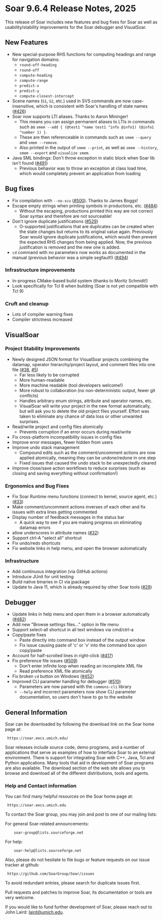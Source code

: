 # Soar 9.6.4 Release Notes, 2025

This release of Soar includes new features and bug fixes for Soar as well as usability/stability improvements for the Soar debugger and VisualSoar.

## New Features

* New special-purpose RHS functions for computing headings and range for navigation domains:
  * `round-off-heading`
  * `round-off`
  * `compute-heading`
  * `compute-range`
  * `predict-x`
  * `predict-y`
  * `compute-closest-intercept`
* Scene names (`S1`, `S2`, etc.) used in SVS commands are now case-insensitive, which is consistent with Soar's handling of state names ([#426](https://github.com/SoarGroup/Soar/issues/426))
* Soar now supports LTI aliases. Thanks to Aaron Mininger!
  * This means you can assign permanent aliases to LTIs in commands such as `smem --add { (@test1 ^name test1 ^info @info1) (@info1 ^number 1) }`.
  * These are then referenceable in commands such as `smem --query` and `smem --remove`.
  * Also printed in the output of `smem --print`, as well as `smem --history`, `smem --export` and `visualize smem`.
* Java SML bindings: Don't throw exception in static block when Soar lib isn't found ([#491](https://github.com/SoarGroup/Soar/issues/491))
  * Previous behavior was to throw an exception at class load time, which would completely prevent an application from loading

## Bug fixes

* Fix compilation with `--no-scu` ([#500](https://github.com/SoarGroup/Soar/issues/500)). Thanks to James Boggs!
* Escape empty strings when printing symbols in productions, etc. ([#484](https://github.com/SoarGroup/Soar/issues/484))
  * Without the escaping, productions printed this way are not correct Soar syntax and therefore are not sourceable!
* Don't ignore duplicate justifications ([#529](https://github.com/SoarGroup/Soar/issues/529))
  * O-supported justifications that are duplicates can be created when the state changes but returns to its original value again. Previously Soar would ignore duplicate justifications, which would then prevent the expected RHS changes from being applied. Now, the previous justification is removed and the new one is added.
* `cd` command with no parameters now works as documented in the manual (previous behavior was a simple segfault!) ([#494](https://github.com/SoarGroup/Soar/issues/494))

### Infrastructure improvements

* In-progress CMake-based build system (thanks to Moritz Schmidt!)
* Look specifically for Tcl 8 when building (Soar is not yet compatible with Tcl 9)

### Cruft and cleanup

* Lots of compiler warning fixes
* Compiler strictness increased

## VisualSoar

### Project Stability Improvements

* Newly designed JSON format for VisualSoar projects combining the datamap, operator hierarchy/project layout, and comment files into one file ([#38](https://github.com/SoarGroup/VisualSoar/issues/38), [#5](https://github.com/SoarGroup/VisualSoar/issues/5))
  * Far less likely to be corrupted
  * More human-readable
  * More machine readable (tool developers welcome!)
  * More robust to collaboration (no non-deterministic output, fewer git conflicts)
  * Handles arbitrary enum strings, attribute and operator names, etc.
  * VisualSoar will write your project in the new format automatically, but will ask you to delete the old project files yourself. Effort was taken to eliminate any chance of data loss or other unwanted surprises.
* Read/write project and config files atomically
  * Prevents corruption if an error occurs during read/write
* Fix cross-platform incompatibility issues in config files
* Improve error messages, fewer hidden from users
* Improve undo stack management
  * Compound edits such as the comment/uncomment actions are now applied atomically, meaning they can be undone/redone in one step
  * Fixed issues that caused the undo stack to be unexpectedly cleared
* Improve close/save action workflows to reduce surprises (such as closing and saving everything without confirmation!)

### Ergonomics and Bug Fixes

* Fix Soar Runtime menu functions (connect to kernel, source agent, etc.) ([#33](https://github.com/SoarGroup/VisualSoar/issues/33))
* Make comment/uncomment actions inverses of each other and fix issues with extra lines getting commented
* Display number of feedback messages in the status bar
  * A quick way to see if you are making progress on eliminating datamap errors
* allow underscores in attribute names ([#32](https://github.com/SoarGroup/VisualSoar/issues/32))
* Support ctrl-A "select all" shortcut
* Fix undo/redo shortcuts
* Fix website links in help menu, and open the browser automatically

### Infrastructure

* Add continuous integration (via GitHub actions)
* Introduce JUnit for unit testing
* Build native binaries in CI via jpackage
* Update to Java 11, which is already required by other Soar tools ([#29](https://github.com/SoarGroup/VisualSoar/issues/29))

## Debugger

* Update links in help menu and open them in a browser automatically ([#482](https://github.com/SoarGroup/Soar/issues/482))
* Add new "Browse settings files..." option in file menu
* Support select-all shortcut in all text windows via cmd/ctrl-a
* Copy/paste fixes
  * Paste directly into command box instead of the output window
  * Fix issue causing paste of 'c' or 'v' into the command box upon copy/paste
* Account for half-scrolled lines in right-click ([#417](https://github.com/SoarGroup/Soar/issues/417))
* Fix preference file issues ([#509](https://github.com/SoarGroup/Soar/issues/509))
  * Don't enter infinite loop when reading an incomplete XML file
  * Read preference XML file atomically
* Fix broken `cd` button on Windows ([#452](https://github.com/SoarGroup/Soar/issues/452))
* Improved CLI parameter handling for debugger ([#510](https://github.com/SoarGroup/Soar/issues/510))
  * Parameters are now parsed with the `commons-cli` library
  * `--help` and incorrect parameters now show CLI parameter documentation, so users don't have to go to the website

## General Information

Soar can be downloaded by following the download link on the Soar home
page at:

     https://soar.eecs.umich.edu/

Soar releases include source code, demo programs, and a number of
applications that serve as examples of how to interface Soar to an
external environment.  There is support for integrating Soar with C++,
Java, Tcl and Python applications.  Many tools that aid in development
of Soar programs are also available.  The download section of the web site
allows you to browse and download all of the different distributions,
tools and agents.

### Help and Contact information

You can find many helpful resources on the Soar home page at:

     https://soar.eecs.umich.edu

To contact the Soar group, you may join and post to one of our mailing
lists:

For general Soar-related announcements:

        soar-group@lists.sourceforge.net

For help:

        soar-help@lists.sourceforge.net

Also, please do not hesitate to file bugs or feature requests on our issue
tracker at github:

     https://github.com/SoarGroup/Soar/issues

To avoid redundant entries, please search for duplicate issues first.

Pull requests and patches to improve Soar, its documentation or tools are very welcome.

If you would like to fund further development of Soar, please reach out to John Laird:
[laird@umich.edu](mailto:laird@umich.edu).
